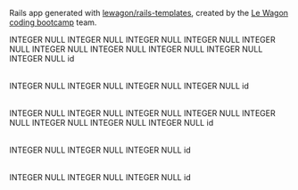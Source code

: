 Rails app generated with [lewagon/rails-templates](https://github.com/lewagon/rails-templates), created by the [Le Wagon coding bootcamp](https://www.lewagon.com) team.


<!-- pour loader sur db le wagon -->

<?xml version="1.0" encoding="utf-8" ?>
<!-- SQL XML created by WWW SQL Designer, https://github.com/ondras/wwwsqldesigner/ -->
<!-- Active URL: http://db.lewagon.org/ -->
<sql>
<datatypes db="mysql">
  <group label="Numeric" color="rgb(238,238,170)">
    <type label="Integer" length="0" sql="INTEGER" quote=""/>
    <type label="TINYINT" length="0" sql="TINYINT" quote=""/>
    <type label="SMALLINT" length="0" sql="SMALLINT" quote=""/>
    <type label="MEDIUMINT" length="0" sql="MEDIUMINT" quote=""/>
    <type label="INT" length="0" sql="INT" quote=""/>
    <type label="BIGINT" length="0" sql="BIGINT" quote=""/>
    <type label="Decimal" length="1" sql="DECIMAL" re="DEC" quote=""/>
    <type label="Single precision" length="0" sql="FLOAT" quote=""/>
    <type label="Double precision" length="0" sql="DOUBLE" re="DOUBLE" quote=""/>
  </group>

  <group label="Character" color="rgb(255,200,200)">
    <type label="Char" length="1" sql="CHAR" quote="'"/>
    <type label="Varchar" length="1" sql="VARCHAR" quote="'"/>
    <type label="Text" length="0" sql="MEDIUMTEXT" re="TEXT" quote="'"/>
    <type label="Binary" length="1" sql="BINARY" quote="'"/>
    <type label="Varbinary" length="1" sql="VARBINARY" quote="'"/>
    <type label="BLOB" length="0" sql="BLOB" re="BLOB" quote="'"/>
  </group>

  <group label="Date &amp; Time" color="rgb(200,255,200)">
    <type label="Date" length="0" sql="DATE" quote="'"/>
    <type label="Time" length="0" sql="TIME" quote="'"/>
    <type label="Datetime" length="0" sql="DATETIME" quote="'"/>
    <type label="Year" length="0" sql="YEAR" quote=""/>
    <type label="Timestamp" length="0" sql="TIMESTAMP" quote="'"/>
  </group>

  <group label="Miscellaneous" color="rgb(200,200,255)">
    <type label="ENUM" length="1" sql="ENUM" quote=""/>
    <type label="SET" length="1" sql="SET" quote=""/>
    <type label="Bit" length="0" sql="bit" quote=""/>
  </group>
</datatypes><table x="257" y="65" name="users">
<row name="id" null="1" autoincrement="1">
<datatype>INTEGER</datatype>
<default>NULL</default></row>
<row name="**first_name" null="1" autoincrement="0">
<datatype>INTEGER</datatype>
<default>NULL</default></row>
<row name="**last_name" null="1" autoincrement="0">
<datatype>INTEGER</datatype>
<default>NULL</default></row>
<row name="**email" null="1" autoincrement="0">
<datatype>INTEGER</datatype>
<default>NULL</default></row>
<row name="**password" null="1" autoincrement="0">
<datatype>INTEGER</datatype>
<default>NULL</default></row>
<row name="description" null="1" autoincrement="0">
<datatype>INTEGER</datatype>
<default>NULL</default></row>
<row name="photo" null="1" autoincrement="0">
<datatype>INTEGER</datatype>
<default>NULL</default></row>
<row name="gender" null="1" autoincrement="0">
<datatype>INTEGER</datatype>
<default>NULL</default></row>
<row name="city" null="1" autoincrement="0">
<datatype>INTEGER</datatype>
<default>NULL</default></row>
<row name="(review)" null="1" autoincrement="0">
<datatype>INTEGER</datatype>
<default>NULL</default></row>
<key type="PRIMARY" name="">
<part>id</part>
</key>
</table>
<table x="491" y="32" name="bookings">
<row name="id" null="1" autoincrement="1">
<datatype>INTEGER</datatype>
<default>NULL</default></row>
<row name="mission_id" null="1" autoincrement="0">
<datatype>INTEGER</datatype>
<default>NULL</default><relation table="missions" row="id" />
</row>
<row name="user_id" null="1" autoincrement="0">
<datatype>INTEGER</datatype>
<default>NULL</default><relation table="users" row="id" />
</row>
<row name="date" null="1" autoincrement="0">
<datatype>INTEGER</datatype>
<default>NULL</default></row>
<key type="PRIMARY" name="">
<part>id</part>
</key>
</table>
<table x="739" y="198" name="missions">
<row name="id" null="1" autoincrement="1">
<datatype>INTEGER</datatype>
<default>NULL</default></row>
<row name="category" null="1" autoincrement="0">
<datatype>INTEGER</datatype>
<default>NULL</default></row>
<row name="title" null="1" autoincrement="0">
<datatype>INTEGER</datatype>
<default>NULL</default></row>
<row name="description" null="1" autoincrement="0">
<datatype>INTEGER</datatype>
<default>NULL</default></row>
<row name="city" null="1" autoincrement="0">
<datatype>INTEGER</datatype>
<default>NULL</default></row>
<row name="cost" null="1" autoincrement="0">
<datatype>INTEGER</datatype>
<default>NULL</default></row>
<row name="review" null="1" autoincrement="0">
<datatype>INTEGER</datatype>
<default>NULL</default></row>
<row name="user_id" null="1" autoincrement="0">
<datatype>INTEGER</datatype>
<default>NULL</default><relation table="users" row="id" />
</row>
<key type="PRIMARY" name="">
<part>id</part>
</key>
</table>
<table x="386" y="337" name="wishlists">
<row name="id" null="1" autoincrement="1">
<datatype>INTEGER</datatype>
<default>NULL</default><relation table="users" row="id" />
</row>
<row name="user_id" null="1" autoincrement="0">
<datatype>INTEGER</datatype>
<default>NULL</default></row>
<row name="name" null="1" autoincrement="0">
<datatype>INTEGER</datatype>
<default>NULL</default></row>
<key type="PRIMARY" name="">
<part>id</part>
</key>
</table>
<table x="539" y="383" name="wants">
<row name="id" null="1" autoincrement="1">
<datatype>INTEGER</datatype>
<default>NULL</default></row>
<row name="mission_id" null="1" autoincrement="0">
<datatype>INTEGER</datatype>
<default>NULL</default><relation table="missions" row="id" />
</row>
<row name="wishlist_id" null="1" autoincrement="0">
<datatype>INTEGER</datatype>
<default>NULL</default><relation table="wishlists" row="id" />
</row>
<key type="PRIMARY" name="">
<part>id</part>
</key>
</table>
</sql>

